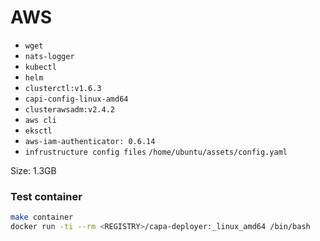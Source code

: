 # AWS

* `wget`
* `nats-logger`
* `kubectl`
* `helm`
* `clusterctl:v1.6.3`
* `capi-config-linux-amd64`
* `clusterawsadm:v2.4.2`
* `aws cli`
* `eksctl`
* `aws-iam-authenticator: 0.6.14`
* `infrustructure config files` `/home/ubuntu/assets/config.yaml`

Size: 1.3GB

### Test container
```bash
make container
docker run -ti --rm <REGISTRY>/capa-deployer:_linux_amd64 /bin/bash
```
